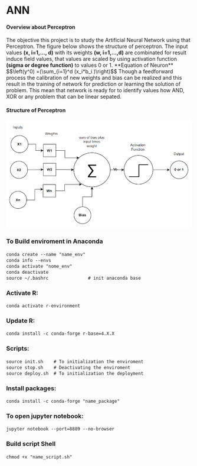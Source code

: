 # ANN

#### Overview about Perceptron

<p align="jutify">
The objective this project is to study the Artificial Neural Network using that Perceptron.
The figure below shows the structure of perceptron. The input values <b>(x, i=1,..., d)</b> with its weights <b>(w, i=1,...,d)</b> are combinated for result induce field values, that values are scaled by using activation function <b>(sigma or degree function)</b> to values 0 or 1.
**Equation of Neuron**
$$\left(y^0) =(\sum_{i=1}^d (x_i*b_i )\right)$$
Though a feedforward process the calibration of new weights and bias can be realized and this result in the training of network for prediction or learning the solution of problem. This mean that network is ready for to identify values how AND, XOR or any problem that can be linear sepated. 
</p>

#### Structure of Perceptron

![Alt text](image.png)

### To Build enviroment in Anaconda
 
```
conda create --name "name_env" 
conda info --envs
conda activate "nome_env"
conda deactivate
source ~/.bashrc               # init anaconda base
```

### Activate R:

```
conda activate r-environment
```

### Update R:

```
conda install -c conda-forge r-base=4.X.X
```

### Scripts:

```
source init.sh    # To initialization the enviroment
source stop.sh    # Deactivating the enviroment
source deploy.sh  # To initialization the deployment
```
### Install packages:

```
conda install -c conda-forge "name_package"
``` 
### To open jupyter notebook:
```
jupyter notebook --port=8889 --no-browser
```
### Build script Shell
```
chmod +x "name_script.sh"
```